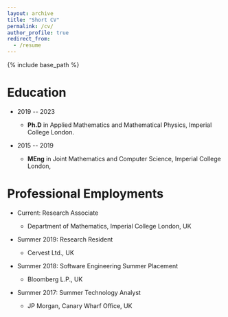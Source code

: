 ```yaml
---
layout: archive
title: "Short CV"
permalink: /cv/
author_profile: true
redirect_from:
  - /resume
---
```


{% include base_path %}

Education
======
* 2019 -- 2023 
  * **Ph.D** in Applied Mathematics and Mathematical Physics, Imperial College London.

* 2015 -- 2019
  * **MEng** in Joint Mathematics and Computer Science, Imperial College London, 


Professional Employments
======
* Current: Research Associate
  * Department of Mathematics, Imperial College London, UK

* Summer 2019: Research Resident 
  * Cervest Ltd., UK

* Summer 2018: Software Engineering Summer Placement 
  * Bloomberg L.P., UK

* Summer 2017: Summer Technology Analyst
  * JP Morgan, Canary Wharf Office, UK

<!-- Skills
======
* Skill 1
* Skill 2
  * Sub-skill 2.1
  * Sub-skill 2.2
  * Sub-skill 2.3
* Skill 3 -->

<!-- Publications
======
  <ul>{% for post in site.publications %}
    {% include archive-single-cv.html %}
  {% endfor %}</ul>
   -->
<!-- Talks
======
  <ul>{% for post in site.talks %}
    {% include archive-single-talk-cv.html %}
  {% endfor %}</ul>
  
Teaching
======
  <ul>{% for post in site.teaching %}
    {% include archive-single-cv.html %}
  {% endfor %}</ul> -->
  
<!-- Service and leadership
======
* Currently signed in to 43 different slack teams -->
